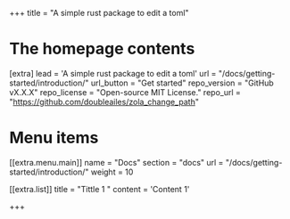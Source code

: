 +++
title = "A simple rust package to edit a toml"


# The homepage contents
[extra]
lead = 'A simple rust package to edit a toml'
url = "/docs/getting-started/introduction/"
url_button = "Get started"
repo_version = "GitHub vX.X.X"
repo_license = "Open-source MIT License."
repo_url = "https://github.com/doubleailes/zola_change_path"

# Menu items
[[extra.menu.main]]
name = "Docs"
section = "docs"
url = "/docs/getting-started/introduction/"
weight = 10

[[extra.list]]
title = "Tittle 1 "
content = 'Content 1'

+++